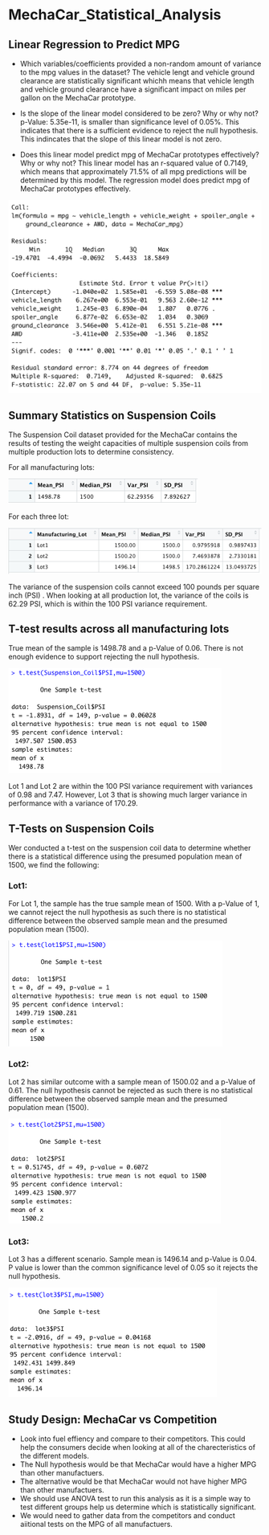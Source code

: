 # MechaCar_Statistical_Analysis

## Linear Regression to Predict MPG
* Which variables/coefficients provided a non-random amount of variance to the mpg values in the dataset?
The vehicle lengt and vehicle ground clearance are statistically significant whichh means that vehicle length and vehicle ground clearance have a significant impact on miles per gallon on the MechaCar prototype.

* Is the slope of the linear model considered to be zero? Why or why not?
p-Value: 5.35e-11, is smaller than significance level of 0.05%. This indicates that there is a sufficient evidence to reject the null hypothesis. This indincates that the slope of this linear model is not zero.

* Does this linear model predict mpg of MechaCar prototypes effectively? Why or why not?
This linear model has an r-squared value of 0.7149, which means that approximately 71.5% of all mpg predictions will be determined by this model. The regression model does predict mpg of MechaCar prototypes effectively.

![Deliverable1](https://github.com/pimchanyachitsanga/MechaCar_Statistical_Analysis/blob/main/Images/Deliverable1.png)

## Summary Statistics on Suspension Coils

The Suspension Coil dataset provided for the MechaCar contains the results of testing the weight capacities of multiple suspension coils from multiple production lots to determine consistency.

For all manufacturing lots:

![total_summary](https://github.com/pimchanyachitsanga/MechaCar_Statistical_Analysis/blob/main/Images/total_summary.png)

For each three lot:

![lot_summary](https://github.com/pimchanyachitsanga/MechaCar_Statistical_Analysis/blob/main/Images/lot_summary.png)

The variance of the suspension coils cannot exceed 100 pounds per square inch (PSI) . When looking at all production lot, the variance of the coils is 62.29 PSI, which is within the 100 PSI variance requirement.

## T-test results across all manufacturing lots

True mean of the sample is 1498.78 and a p-Value of 0.06. There is not enough evidence to support rejecting the null hypothesis. 

![one_ttest](https://github.com/pimchanyachitsanga/MechaCar_Statistical_Analysis/blob/main/Images/one_ttest.png)

Lot 1 and Lot 2 are within the 100 PSI variance requirement with variances of 0.98 and 7.47. However, Lot 3 that is showing much larger variance in performance with a variance of 170.29.

## T-Tests on Suspension Coils

Wer conducted a t-test on the suspension coil data to determine whether there is a statistical difference using the presumed population mean of 1500, we find the following:

### Lot1: 

For Lot 1, the sample has the true sample mean of 1500. With a p-Value of 1, we cannot reject the null hypothesis as such there is no statistical difference between the observed sample mean and the presumed population mean (1500).

![Lot1](https://github.com/pimchanyachitsanga/MechaCar_Statistical_Analysis/blob/main/Images/Lot1.png)

### Lot2: 

Lot 2 has similar outcome with a sample mean of 1500.02 and a p-Value of 0.61. The null hypothesis cannot be rejected as such there is no statistical difference between the observed sample mean and the presumed population mean (1500).

![Lot2](https://github.com/pimchanyachitsanga/MechaCar_Statistical_Analysis/blob/main/Images/Lot2.png)

### Lot3: 

Lot 3 has a different scenario. Sample mean is 1496.14 and p-Value is 0.04. P value is lower than the common significance level of 0.05 so it rejects the null hypothesis.

![Lot3](https://github.com/pimchanyachitsanga/MechaCar_Statistical_Analysis/blob/main/Images/Lot3.png)

## Study Design: MechaCar vs Competition

* Look into fuel effiency and compare to their competitors. This could help the consumers decide when looking at all of the charecteristics of the different models. 
* The Null hypothesis would be that MechaCar would have a higher MPG than other manufactuers. 
* The alternative would be that MechaCar would not have higher MPG than other manufactuers. 
* We should use ANOVA test to run this analysis as it is a simple way to test different groups help us determine which is statistically significant.
* We would need to gather data from the competitors and conduct aiitional tests on the MPG of all manufactuers.
